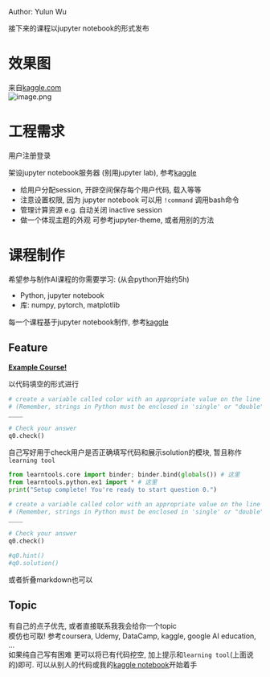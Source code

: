 Author: Yulun Wu

接下来的课程以jupyter notebook的形式发布

# 效果图
来自[kaggle.com](https://www.kaggle.com/learn/overview)  
![image.png](https://i.loli.net/2020/03/31/kiSKpExgebwdFDt.png)

# 工程需求

用户注册登录

架设jupyter notebook服务器 (别用jupyter lab), 参考[kaggle](https://www.kaggle.com/learn/overview)
* 给用户分配session, 开辟空间保存每个用户代码, 载入等等
* 注意设置权限, 因为 jupyter notebook 可以用 `!command` 调用bash命令  
* 管理计算资源 e.g. 自动关闭 inactive session
* 做一个体现主题的外观 可参考jupyter-theme, 或者用别的方法


# 课程制作
希望参与制作AI课程的你需要学习: (从会python开始约5h)
* Python, jupyter notebook
* 库: numpy, pytorch, matplotlib

每一个课程基于jupyter notebook制作, 参考[kaggle](https://www.kaggle.com/learn/overview)
## Feature
**[Example Course!](https://www.kaggle.com/idiott/aiwaffle-experimental-course)**

以代码填空的形式进行
```python
# create a variable called color with an appropriate value on the line below
# (Remember, strings in Python must be enclosed in 'single' or "double" quotes)
____

# Check your answer
q0.check()
```

自己写好用于check用户是否正确填写代码和展示solution的模块, 暂且称作`learning tool`
```python
from learntools.core import binder; binder.bind(globals()) # 这里
from learntools.python.ex1 import * # 这里
print("Setup complete! You're ready to start question 0.")

# create a variable called color with an appropriate value on the line below
# (Remember, strings in Python must be enclosed in 'single' or "double" quotes)
____

# Check your answer
q0.check()

#q0.hint()
#q0.solution()
```

或者折叠markdown也可以

## Topic
有自己的点子优先, 或者直接联系我我会给你一个topic  
模仿也可取! 参考coursera, Udemy, DataCamp, kaggle, google AI education, ...  
如果纯自己写有困难 更可以将已有代码挖空, 加上提示和`learning tool`(上面说的)即可. 可以从别人的代码或我的[kaggle notebook](https://www.kaggle.com/idiott/mnist-shallow-deep-and-cnn)开始着手

